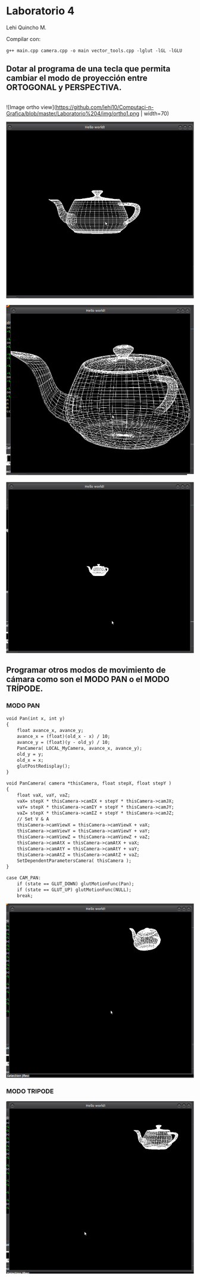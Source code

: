 # Laboratorio 4	

Lehi Quincho M.

Compilar con:
```
g++ main.cpp camera.cpp -o main vector_tools.cpp -lglut -lGL -lGLU

```

## Dotar al programa de una tecla que permita cambiar el modo de proyección entre ORTOGONAL y PERSPECTIVA.

```

```

![Image ortho view](https://github.com/lehi10/Computaci-n-Grafica/blob/master/Laboratorio%204/img/ortho1.png | width=70)

![Image ortho view](https://github.com/lehi10/Computaci-n-Grafica/blob/master/Laboratorio%204/img/ortho2.png)


![Image perspective view](https://github.com/lehi10/Computaci-n-Grafica/blob/master/Laboratorio%204/img/perspec1.png)

![Image perspective view](https://github.com/lehi10/Computaci-n-Grafica/blob/master/Laboratorio%204/img/perspec2.png)

## Programar otros modos de movimiento de cámara como son el MODO PAN o el MODO TRÍPODE.

### MODO PAN

```
void Pan(int x, int y)
{
	float avance_x, avance_y;
	avance_x = (float)(old_x - x) / 10;
	avance_y = (float)(y - old_y) / 10;
	PanCamera( LOCAL_MyCamera, avance_x, avance_y);
	old_y = y;
	old_x = x;
	glutPostRedisplay();
}
```

```
void PanCamera( camera *thisCamera, float stepX, float stepY )
{
    float vaX, vaY, vaZ;
    vaX= stepX * thisCamera->camIX + stepY * thisCamera->camJX;
    vaY= stepX * thisCamera->camIY + stepY * thisCamera->camJY;
    vaZ= stepX * thisCamera->camIZ + stepY * thisCamera->camJZ;
    // Set V & A
    thisCamera->camViewX = thisCamera->camViewX + vaX;
    thisCamera->camViewY = thisCamera->camViewY + vaY;
    thisCamera->camViewZ = thisCamera->camViewZ + vaZ;
    thisCamera->camAtX = thisCamera->camAtX + vaX;
    thisCamera->camAtY = thisCamera->camAtY + vaY;
    thisCamera->camAtZ = thisCamera->camAtZ + vaZ;
    SetDependentParametersCamera( thisCamera );
}
```


```
case CAM_PAN:
	if (state == GLUT_DOWN) glutMotionFunc(Pan);
	if (state == GLUT_UP) glutMotionFunc(NULL);
	break;
```

![Image pan mode](https://github.com/lehi10/Computaci-n-Grafica/blob/master/Laboratorio%204/img/pan.png)


### MODO TRIPODE 

![Image tripode mode](https://github.com/lehi10/Computaci-n-Grafica/blob/master/Laboratorio%204/img/tripode.png)

